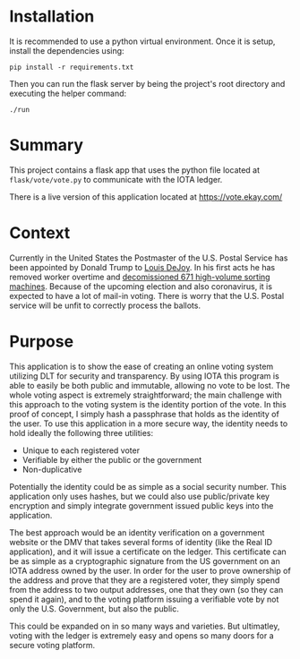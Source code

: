 # Installation

It is recommended to use a python virtual environment. Once it is setup, install the dependencies using:

    pip install -r requirements.txt
	
Then you can run the flask server by being the project's root directory and executing the helper command:

	./run
	
# Summary

This project contains a flask app that uses the python file located at `flask/vote/vote.py` to communicate with the IOTA ledger.

There is a live version of this application located at https://vote.ekay.com/

# Context

Currently in the United States the Postmaster of the U.S. Postal Service has been appointed by Donald Trump to [Louis DeJoy](https://www.cbsnews.com/news/louis-dejoy-trump-republican-donor-usps/). In his first acts he has removed worker overtime and [decomissioned 671 high-volume sorting machines](https://www.washingtontimes.com/news/2020/aug/21/dejoy-usps-not-return-decommissioned-sorting/). Because of the upcoming election and also coronavirus, it is expected to have a lot of mail-in voting. There is worry that the U.S. Postal service will be unfit to correctly process the ballots. 

# Purpose

This application is to show the ease of creating an online voting system utilizing DLT for security and transparency. By using IOTA this program is able to easily be both public and immutable, allowing no vote to be lost. The whole voting aspect is extremely straightforward; the main challenge with this approach to the voting system is the identity portion of the vote. In this proof of concept, I simply hash a passphrase that holds as the identity of the user. To use this application in a more secure way, the identity needs to hold ideally the following three utilities:

 - Unique to each registered voter
 - Verifiable by either the public or the government
 - Non-duplicative
 
Potentially the identity could be as simple as a social security number. This application only uses hashes, but we could also use public/private key encryption and simply integrate government issued public keys into the application.

The best approach would be an identity verification on a government website or the DMV that takes several forms of identity (like the Real ID application), and it will issue a certificate on the ledger. This certificate can be as simple as a cryptographic signature from the US government on an IOTA address owned by the user. In order for the user to prove ownership of the address and prove that they are a registered voter, they simply spend from the address to two output addresses, one that they own (so they can spend it again), and to the voting platform issuing a verifiable vote by not only the U.S. Government, but also the public.

This could be expanded on in so many ways and varieties. But ultimatley, voting with the ledger is extremely easy and opens so many doors for a secure voting platform.
